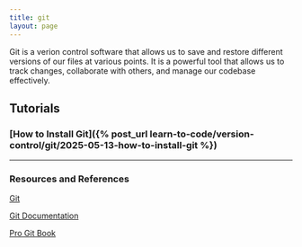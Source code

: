 ```yaml
---
title: git
layout: page
---
```


Git is a verion control software that allows us to save and restore different versions of our files at various points. It is a powerful tool that allows us to track changes, collaborate with others, and manage our codebase effectively.

## Tutorials

### [How to Install Git]({% post_url learn-to-code/version-control/git/2025-05-13-how-to-install-git %})

----

### Resources and References

[Git](https://git-scm.com/)

[Git Documentation](https://git-scm.com/doc)

[Pro Git Book](https://git-scm.com/book/en/v2)

